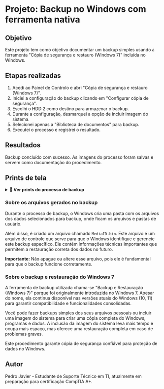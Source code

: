 # Projeto: Backup no Windows com ferramenta nativa

## Objetivo
Este projeto tem como objetivo documentar um backup simples usando a ferramenta "Cópia de segurança e restauro (Windows 7)" incluída no Windows.

## Etapas realizadas

1. Acedi ao Painel de Controlo e abri "Cópia de segurança e restauro (Windows 7)".
2. Iniciei a configuração do backup clicando em "Configurar cópia de segurança".
3. Escolhi o HDD 2 como destino para armazenar o backup.
4. Durante a configuração, desmarquei a opção de incluir imagem do sistema.
5. Selecionei apenas a "Biblioteca de documentos" para backup.
6. Executei o processo e registrei o resultado.

## Resultados

Backup concluído com sucesso. As imagens do processo foram salvas e servem como documentação do procedimento.

## Prints de tela

<details>
<summary><strong>📸 Ver prints do processo de backup</strong></summary>

<br>

<h3>1. Agenda de Backup</h3>
<img src="agenda-de-backup.png" alt="Agenda de Backup" width="600">

<h3>2. Início do Projeto</h3>
<img src="inicio-do-projeto.png" alt="Início do Projeto de Backup" width="600">

<h3>3. Configurando Backup</h3>
<img src="configurando-backup.png" alt="Configurando Backup" width="600">

<h3>4. Escolha dos itens para Backup</h3>
<img src="itens-para-backup.png" alt="Itens selecionados para Backup" width="600">

<h3>5. HDD do Backup</h3>
<img src="hdd-backup.png" alt="Disco HDD escolhido para Backup" width="600">

<h3>6. Resultado final</h3>
<img src="resultado-final.png" alt="Resultado Final do Backup" width="600">

</details>



### Sobre os arquivos gerados no backup

Durante o processo de backup, o Windows cria uma pasta com os arquivos dos dados selecionados para backup, onde ficam os arquivos e pastas de usuário.

Além disso, é criado um arquivo chamado `MediaID.bin`. Este arquivo é um arquivo de controle que serve para que o Windows identifique e gerencie este backup específico. Ele contém informações técnicas importantes que permitem a restauração correta dos dados no futuro.

**Importante:** Não apague ou altere esse arquivo, pois ele é fundamental para que o backup funcione corretamente.


### Sobre o backup e restauração do Windows 7

A ferramenta de backup utilizada chama-se "Backup e Restauração (Windows 7)" porque foi originalmente introduzida no Windows 7. Apesar do nome, ela continua disponível nas versões atuais do Windows (10, 11) para garantir compatibilidade e funcionalidades consolidadas.

Você pode fazer backups simples dos seus arquivos pessoais ou incluir uma imagem do sistema para criar uma cópia completa do Windows, programas e dados. A inclusão da imagem do sistema leva mais tempo e ocupa mais espaço, mas oferece uma restauração completa em caso de problemas graves.

Este procedimento garante cópia de segurança confiável para proteção de dados no Windows.

## Autor

Pedro Javier - Estudante de Suporte Técnico em TI, atualmente em preparação para certificação CompTIA A+.
